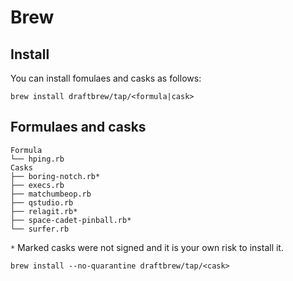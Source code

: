 # Brew

## Install
You can install fomulaes and casks as follows:

```
brew install draftbrew/tap/<formula|cask>
```

## Formulaes and casks

```
Formula
└── hping.rb
Casks
├── boring-notch.rb*
├── execs.rb
├── matchumbeop.rb
├── qstudio.rb
├── relagit.rb*
├── space-cadet-pinball.rb*
└── surfer.rb
```

`*` Marked casks were not signed and it is your own risk to install it.
```
brew install --no-quarantine draftbrew/tap/<cask>
```
